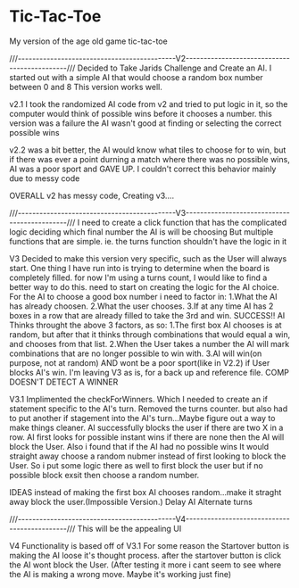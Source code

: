 # Tic-Tac-Toe #

My version of the age old game tic-tac-toe


///--------------------------------------------V2---------------------------------------------///
Decided to Take Jarids Challenge and Create an AI. I started out with a simple AI that would choose a random box number between 0 and 8
This version works well.

v2.1
	I took the randomized AI code from v2 and tried to put logic in it, so the computer would think of possible wins before it chooses a number.
	this version was a failure the AI wasn't good at finding or selecting the correct possible wins

v2.2
	was a bit better, the AI would know what tiles to choose for to win, but if there was ever a point durning a match where there was no possible wins, AI was a poor sport and GAVE UP. I couldn't correct this behavior mainly due to messy code

OVERALL v2 has messy code, Creating v3....

///--------------------------------------------V3---------------------------------------------///
I need to create a click function that has the complicated logic deciding which final number the AI is will be choosing But multiple functions that are simple. ie. the turns function shouldn't have the logic in it

V3
	Decided to make this version very specific, such as the User will always start. One thing I have run into is trying to determine when the board is completely filled. for now I'm using a turns count, I would like to find a better way to do this. need to start on creating the logic for the AI choice.
	For the AI to choose a good box number i need to factor in:
		1.What the AI has already choosen.
		2.What the user chooses.
		3.If at any time AI has 2 boxes in a row that are already filled to take the 3rd and win.
	SUCCESS!! AI Thinks throught the above 3 factors, as so:
		1.The first box AI chooses is at random, but after that it thinks through combinations that would equal a win, and chooses from that list.
		2.When the User takes a number the AI will mark combinations that are no longer possible to win with.
		3.AI will win(on purpose, not at random) AND wont be a poor sport(like in V2.2) if User blocks AI's win.
	I'm leaving V3 as is, for a back up and reference file.
	COMP DOESN'T DETECT A WINNER

V3.1
	Implimented the checkForWinners. Which I needed to create an if statement specific to the AI's turn.
	Removed the turns counter. but also had to put another if stagement into the AI's turn...Maybe figure out a way to make things cleaner.
	AI successfully blocks the user if there are two X in a row. AI first looks for possible instant wins if there are none then the AI will block the User. Also i found that if the AI had no possible wins It would straight away choose a random nubmer instead of first looking to block the User. So i put some logic there as well to first block the user but if no possible block exsit then choose a random number.




IDEAS instead of making the first box AI chooses random...make it straght away block the user.(Impossible Version.)
	Delay AI
	Alternate turns

///--------------------------------------------V4---------------------------------------------///
This will be the appealing UI

V4
	Functionality is based off of V3.1
	For some reason the Startover button is making the AI loose it's thought process. after the startover button is click the AI wont block the User. (After testing it more i cant seem to see where the AI is making a wrong move. Maybe it's working just fine)
